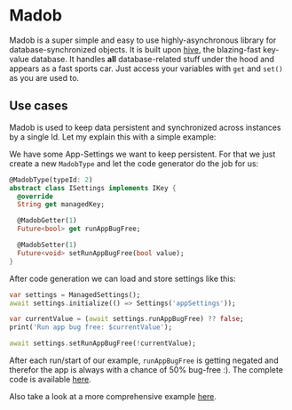 # Madob

Madob is a super simple and easy to use highly-asynchronous library for database-synchronized objects. It is built upon [hive](https://github.com/hivedb/hive), the blazing-fast key-value database.
It handles **all** database-related stuff under the hood and appears as a fast sports car. Just access your variables with `get` and `set()` as you are used to.

## Use cases

Madob is used to keep data persistent and synchronized across instances by a single Id.
Let my explain this with a simple example:

We have some App-Settings we want to keep persistent. For that we just create a new `MadobType` and let the code generator do the job for us:

```dart
@MadobType(typeId: 2)
abstract class ISettings implements IKey {
  @override
  String get managedKey;

  @MadobGetter(1)
  Future<bool> get runAppBugFree;

  @MadobSetter(1)
  Future<void> setRunAppBugFree(bool value);
}
```

After code generation we can load and store settings like this:

```dart
var settings = ManagedSettings();
await settings.initialize(() => Settings('appSettings'));

var currentValue = (await settings.runAppBugFree) ?? false;
print('Run app bug free: $currentValue');

await settings.setRunAppBugFree(!currentValue);
```

After each run/start of our example, `runAppBugFree` is getting negated and therefor the app is always with a chance of 50% bug-free :). The complete code is available [here](https://github.com/FaFre/madob/tree/master/madob/example/lib/settings_example.dart).

Also take a look at a more comprehensive example [here](https://github.com/FaFre/madob/tree/master/madob/example/lib/example.dart).
